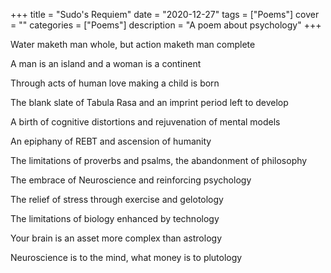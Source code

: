 +++
title = "Sudo's Requiem"
date = "2020-12-27"
tags = ["Poems"]
cover = ""
categories = ["Poems"]
description = "A poem about psychology"
+++

Water maketh man whole, but action maketh man complete

A man is an island and a woman is a continent

Through acts of human love making a child is born

The blank slate of Tabula Rasa and an imprint period left to develop

A birth of cognitive distortions and rejuvenation of mental models

An epiphany of REBT and ascension of humanity

The limitations of proverbs and psalms, the abandonment of philosophy

The embrace of Neuroscience and reinforcing psychology

The relief of stress through exercise and gelotology

The limitations of biology enhanced by technology

Your brain is an asset more complex than astrology

Neuroscience is to the mind, what money is to plutology

